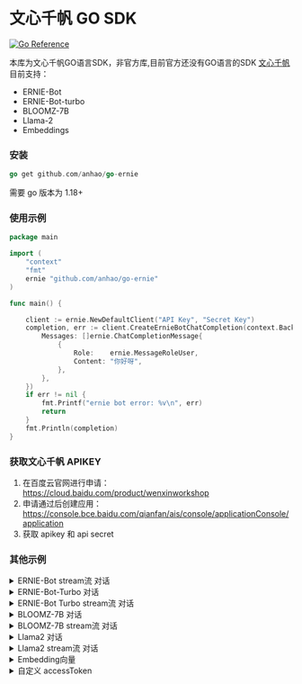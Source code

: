 # 文心千帆 GO SDK

[![Go Reference](https://pkg.go.dev/badge/github.com/anhao/go-ernie.svg)](https://pkg.go.dev/github.com/anhao/go-ernie)

本库为文心千帆GO语言SDK，非官方库,目前官方还没有GO语言的SDK [文心千帆](https://cloud.baidu.com/product/wenxinworkshop)
目前支持：

* ERNIE-Bot
* ERNIE-Bot-turbo
* BLOOMZ-7B
* Llama-2
* Embeddings

### 安装

```go
go get github.com/anhao/go-ernie
```

需要 go 版本为 1.18+

### 使用示例
```go
package main

import (
	"context"
	"fmt"
	ernie "github.com/anhao/go-ernie"
)

func main() {

	client := ernie.NewDefaultClient("API Key", "Secret Key")
	completion, err := client.CreateErnieBotChatCompletion(context.Background(), ernie.ErnieBotRequest{
		Messages: []ernie.ChatCompletionMessage{
			{
				Role:    ernie.MessageRoleUser,
				Content: "你好呀",
			},
		},
	})
	if err != nil {
		fmt.Printf("ernie bot error: %v\n", err)
		return
	}
	fmt.Println(completion)
}
```

### 获取文心千帆 APIKEY
1. 在百度云官网进行申请：https://cloud.baidu.com/product/wenxinworkshop
2. 申请通过后创建应用：https://console.bce.baidu.com/qianfan/ais/console/applicationConsole/application
3. 获取 apikey 和 api secret

### 其他示例
<details>
<summary>ERNIE-Bot stream流 对话 </summary>

```go
import (
	"context"
	"errors"
	"fmt"
	ernie "github.com/anhao/go-ernie"
	"io"
)

func main() {

	client := ernie.NewDefaultClient("API Key", "Secret Key")
	request := ernie.ErnieBotRequest{
		Messages: []ChatCompletionMessage{
			{
				Role:    "user",
				Content: "Hello",
			},
		},
		Stream: true,
	}

	stream, err := client.CreateErnieBotChatCompletionStream(context.Background(), request)
	if err != nil {
		fmt.Printf("ernie bot stream error: %v\n", err)
		return
	}
	defer stream.Close()
	for {
		response, err := stream.Recv()
		if errors.Is(err, io.EOF) {
			fmt.Println("ernie bot Stream finished")
			return
		}
		if err != nil {
			fmt.Printf("ernie bot stream error: %v\n", err)
			return
		}
		fmt.Println(response.Result)
	}
}
```


</details>

<details>
<summary>ERNIE-Bot-Turbo  对话 </summary>

```go
package main

import (
	"context"
	"fmt"
	ernie "github.com/anhao/go-ernie"
)

func main() {

	client := ernie.NewDefaultClient("API Key", "Secret Key")
	completion, err := client.CreateErnieBotTurboChatCompletion(context.Background(), ernie.ErnieBotTurboRequest{
		Messages: []ernie.ChatCompletionMessage{
			{
				Role:    ernie.MessageRoleUser,
				Content: "你好呀",
			},
		},
	})
	if err != nil {
		fmt.Printf("ernie bot turbo error: %v\n", err)
		return
	}
	fmt.Println(completion)
}
```
</details>

<details>
<summary>ERNIE-Bot Turbo stream流 对话 </summary>

```go
import (
	"context"
	"errors"
	"fmt"
	ernie "github.com/anhao/go-ernie"
	"io"
)

func main() {

	client := ernie.NewDefaultClient("API Key", "Secret Key")
	request := ernie.ErnieBotTurboRequest{
		Messages: []ChatCompletionMessage{
			{
				Role:    "user",
				Content: "Hello",
			},
		},
		Stream: true,
	}

	stream, err := client.CreateErnieBotTurboChatCompletionStream(context.Background(), request)
	if err != nil {
		fmt.Printf("ernie bot stream error: %v\n", err)
		return
	}
	defer stream.Close()
	for {
		response, err := stream.Recv()
		if errors.Is(err, io.EOF) {
			fmt.Println("ernie bot turbo Stream finished")
			return
		}
		if err != nil {
			fmt.Printf("ernie bot turbo stream error: %v\n", err)
			return
		}
		fmt.Println(response.Result)
	}
}
```


</details>

<details>
<summary>BLOOMZ-7B 对话 </summary>

```go
package main

import (
	"context"
	"fmt"
	ernie "github.com/anhao/go-ernie"
)

func main() {

	client := ernie.NewDefaultClient("API Key", "Secret Key")
	completion, err := client.CreateBloomz7b1ChatCompletion(context.Background(), ernie.Bloomz7b1Request{
		Messages: []ernie.ChatCompletionMessage{
			{
				Role:    ernie.MessageRoleUser,
				Content: "你好呀",
			},
		},
	})
	if err != nil {
		fmt.Printf("BLOOMZ-7B error: %v\n", err)
		return
	}
	fmt.Println(completion)
}
```
</details>

<details>
<summary>BLOOMZ-7B stream流 对话 </summary>

```go
import (
	"context"
	"errors"
	"fmt"
	ernie "github.com/anhao/go-ernie"
	"io"
)

func main() {

	client := ernie.NewDefaultClient("API Key", "Secret Key")
	request := ernie.Bloomz7b1Request{
		Messages: []ChatCompletionMessage{
			{
				Role:    "user",
				Content: "Hello",
			},
		},
		Stream: true,
	}

	stream, err := client.CreateBloomz7b1ChatCompletionStream(context.Background(), request)
	if err != nil {
		fmt.Printf("BLOOMZ-7B error: %v\n", err)
		return
	}
	defer stream.Close()
	for {
		response, err := stream.Recv()
		if errors.Is(err, io.EOF) {
			fmt.Println("BLOOMZ-7B  Stream finished")
			return
		}
		if err != nil {
			fmt.Printf("BLOOMZ-7B stream error: %v\n", err)
			return
		}
		fmt.Println(response.Result)
	}
}
```

</details>


<details>
<summary>Llama2 对话 </summary>

```go
package main

import (
	"context"
	"fmt"
	ernie "github.com/anhao/go-ernie"
)

func main() {

	client := ernie.NewDefaultClient("API Key", "Secret Key")
	completion, err := client.CreateLlamaChatCompletion(context.Background(), ernie.LlamaChatRequest{
		Messages: []ernie.ChatCompletionMessage{
			{
				Role:    ernie.MessageRoleUser,
				Content: "你好呀",
			},
		},
		Model: "", //申请发布时填写的API名称
	})
	if err != nil {
		fmt.Printf("llama2 error: %v\n", err)
		return
	}
	fmt.Println(completion)
}
```
</details>

<details>
<summary>Llama2 stream流 对话 </summary>

```go
import (
	"context"
	"errors"
	"fmt"
	ernie "github.com/anhao/go-ernie"
	"io"
)

func main() {

	client := ernie.NewDefaultClient("API Key", "Secret Key")
	request := ernie.LlamaChatRequest{
		Messages: []ChatCompletionMessage{
			{
				Role:    "user",
				Content: "Hello",
			},
		},
		Stream: true,
		Model: "", //申请发布时填写的API名称
	}

	stream, err := client.CreateLlamaChatCompletionStream(context.Background(), request)
	if err != nil {
		fmt.Printf("llama2 error: %v\n", err)
		return
	}
	defer stream.Close()
	for {
		response, err := stream.Recv()
		if errors.Is(err, io.EOF) {
			fmt.Println("llama2  Stream finished")
			return
		}
		if err != nil {
			fmt.Printf("llama2 stream error: %v\n", err)
			return
		}
		fmt.Println(response.Result)
	}
}
```

</details>

<details>
<summary>Embedding向量</summary>

```go
package main

import (
	"context"
	"fmt"
	ernie "github.com/anhao/go-ernie"
)

func main() {

	client := ernie.NewDefaultClient("API Key", "Secret Key")
	request := ernie.EmbeddingRequest{
		Input: []string{
			"Hello",
		},
	}
	embeddings, err := client.CreateEmbeddings(context.Background(), request)
	if err != nil {
		fmt.Sprintf("embeddings err: %v", err)
		return
	}
	fmt.Println(embeddings)
}

```

</details>

<details>
<summary>自定义 accessToken</summary>

```go
client :=ernie.NewClient("accessToken")
```

</details>